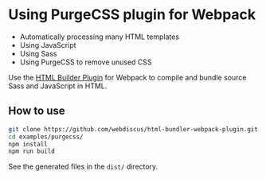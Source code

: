 # Using PurgeCSS plugin for Webpack

- Automatically processing many HTML templates
- Using JavaScript
- Using Sass
- Using PurgeCSS to remove unused CSS

Use the [HTML Builder Plugin](https://github.com/webdiscus/html-bundler-webpack-plugin) for Webpack
to compile and bundle source Sass and JavaScript in HTML.

## How to use

```sh
git clone https://github.com/webdiscus/html-bundler-webpack-plugin.git
cd examples/purgecss/
npm install
npm run build
```

See the generated files in the `dist/` directory.
